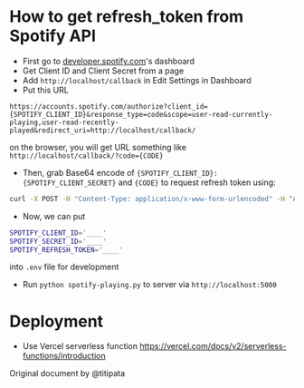 # How to get refresh_token from Spotify API

- First go to [developer.spotify.com](https://developer.spotify.com/)'s dashboard
- Get Client ID and Client Secret from a page
- Add `http://localhost/callback` in Edit Settings in Dashboard
- Put this URL

```
https://accounts.spotify.com/authorize?client_id={SPOTIFY_CLIENT_ID}&response_type=code&scope=user-read-currently-playing,user-read-recently-played&redirect_uri=http://localhost/callback/
```

on the browser, you will get URL something like `http://localhost/callback/?code={CODE}`

- Then, grab Base64 encode of `{SPOTIFY_CLIENT_ID}:{SPOTIFY_CLIENT_SECRET}` and `{CODE}` to request refresh token using:

```sh
curl -X POST -H "Content-Type: application/x-www-form-urlencoded" -H "Authorization: Basic {ENCODE}" -d "grant_type=authorization_code&redirect_uri=http://localhost/callback/&code={CODE}" https://accounts.spotify.com/api/token
```

- Now, we can put

```sh
SPOTIFY_CLIENT_ID='____'
SPOTIFY_SECRET_ID='____'
SPOTIFY_REFRESH_TOKEN='____'
```

into `.env` file for development

- Run `python spotify-playing.py` to server via `http://localhost:5000`

# Deployment
- Use Vercel serverless function https://vercel.com/docs/v2/serverless-functions/introduction

Original document by @titipata

